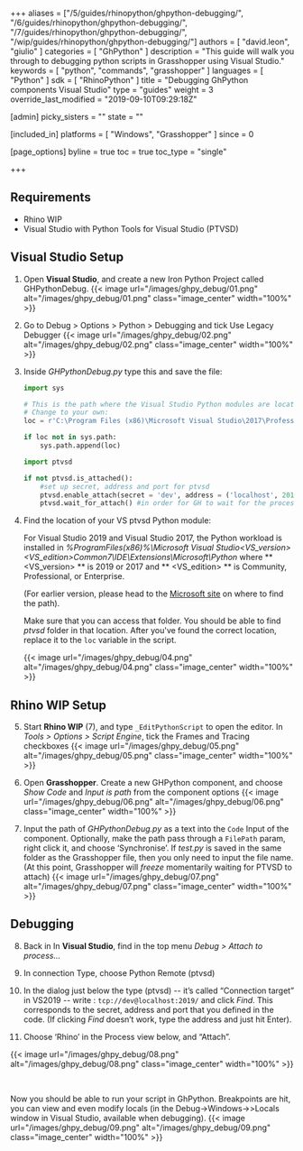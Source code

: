 +++
aliases = ["/5/guides/rhinopython/ghpython-debugging/", "/6/guides/rhinopython/ghpython-debugging/", "/7/guides/rhinopython/ghpython-debugging/", "/wip/guides/rhinopython/ghpython-debugging/"]
authors = [ "david.leon", "giulio" ]
categories = [ "GhPython" ]
description = "This guide will walk you through to debugging python scripts in Grasshopper using Visual Studio."
keywords = [ "python", "commands", "grasshopper" ]
languages = [ "Python" ]
sdk = [ "RhinoPython" ]
title = "Debugging GhPython components Visual Studio"
type = "guides"
weight = 3
override_last_modified = "2019-09-10T09:29:18Z"

[admin]
picky_sisters = ""
state = ""

[included_in]
platforms = [ "Windows", "Grasshopper" ]
since = 0

[page_options]
byline = true
toc = true
toc_type = "single"

+++

## Requirements


<ul>
  <li>Rhino WIP</li>
  <li>Visual Studio with Python Tools for Visual Studio (PTVSD)</li>
</ul>  


## Visual Studio Setup


1. Open **Visual Studio**, and create a new Iron Python Project called GHPythonDebug. 
{{< image url="/images/ghpy_debug/01.png" alt="/images/ghpy_debug/01.png" class="image_center" width="100%" >}}


2. Go to Debug > Options > Python > Debugging and tick Use Legacy Debugger
{{< image url="/images/ghpy_debug/02.png" alt="/images/ghpy_debug/02.png" class="image_center" width="100%" >}}


3. Inside *GHPythonDebug.py* type this and save the file:


	```python
	import sys

	# This is the path where the Visual Studio Python modules are locate. 
	# Change to your own: 
	loc = r'C:\Program Files (x86)\Microsoft Visual Studio\2017\Professional\Common7\IDE\Extensions\Microsoft\python\Core'

	if loc not in sys.path:
		sys.path.append(loc)

	import ptvsd

	if not ptvsd.is_attached():
		#set up secret, address and port for ptvsd
		ptvsd.enable_attach(secret = 'dev', address = ('localhost', 2019))
		ptvsd.wait_for_attach() #in order for GH to wait for the process to be attached
	```



4. Find the location of your VS ptvsd Python module:

	For Visual Studio 2019 and Visual Studio 2017, the Python workload is installed in *%ProgramFiles(x86)%\Microsoft Visual Studio\<VS_version>\<VS_edition>Common7\IDE\Extensions\Microsoft\Python* where ** <VS_version> ** is 2019 or 2017 and ** <VS_edition> ** is Community, Professional, or Enterprise.

	(For earlier version, please head to the [Microsoft site](https://docs.microsoft.com/en-us/visualstudio/python/installing-python-support-in-visual-studio?view=vs-2019#install-locations) on where to find the path). 

	Make sure that you can access that folder. You should be able to find *ptvsd* folder in that location. After you've found the correct location, replace it to the `loc` variable in the script.

	{{< image url="/images/ghpy_debug/04.png" alt="/images/ghpy_debug/04.png" class="image_center" width="100%" >}}



## Rhino WIP Setup


5. Start **Rhino WIP** (7), and type `_EditPythonScript` to open the editor. In *Tools > Options > Script Engine*, tick the Frames and Tracing checkboxes
{{< image url="/images/ghpy_debug/05.png" alt="/images/ghpy_debug/05.png" class="image_center" width="100%" >}}


6. Open **Grasshopper**. Create a new GHPython component, and choose *Show Code* and *Input is path* from the component options
{{< image url="/images/ghpy_debug/06.png" alt="/images/ghpy_debug/06.png" class="image_center" width="100%" >}}

7. Input the path of *GHPythonDebug.py* as a text into the `Code` Input of the component. Optionally, make the path pass through a `FilePath` param, right click it, and choose ‘Synchronise’. If *test.py* is saved in the same folder as the Grasshopper file, then you only need to input the file name. (At this point, Grasshopper will *freeze* momentarily waiting for PTVSD to attach)
{{< image url="/images/ghpy_debug/07.png" alt="/images/ghpy_debug/07.png" class="image_center" width="100%" >}}


## Debugging


8. Back in In **Visual Studio**, find in the top menu *Debug > Attach to process...* 

9. In connection Type, choose Python Remote (ptvsd)

10. In the dialog just below the type (ptvsd) -- it’s called “Connection target” in VS2019 -- write : `tcp://dev@localhost:2019/` and click *Find*. This corresponds to the secret, address and port that you defined in the code. (If clicking *Find* doesn’t work, type the address and just hit  Enter).   

11. Choose ‘Rhino’ in the Process view below, and “Attach”. 

{{< image url="/images/ghpy_debug/08.png" alt="/images/ghpy_debug/08.png" class="image_center" width="100%" >}}

<br/>

Now you should be able to run your script in GhPython. Breakpoints are hit, you can view and even modify locals (in the Debug->Windows->>Locals window in Visual Studio, available when debugging).
{{< image url="/images/ghpy_debug/09.png" alt="/images/ghpy_debug/09.png" class="image_center" width="100%" >}}



